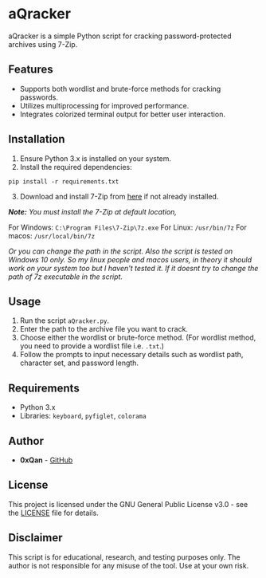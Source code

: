 # aQracker

aQracker is a simple Python script for cracking password-protected archives using 7-Zip.

## Features

- Supports both wordlist and brute-force methods for cracking passwords.
- Utilizes multiprocessing for improved performance.
- Integrates colorized terminal output for better user interaction.

## Installation

1. Ensure Python 3.x is installed on your system.
2. Install the required dependencies:
```
pip install -r requirements.txt
```
3. Download and install 7-Zip from [here](https://www.7-zip.org/download.html) if not already installed.

***Note:** You must install the 7-Zip at default location,*

For Windows: `C:\Program Files\7-Zip\7z.exe`
For Linux: `/usr/bin/7z`
For macos: `/usr/local/bin/7z`

*Or you can change the path in the script. Also the script is tested on Windows 10 only. So my linux people and macos users, in theory it should work on your system too but I haven't tested it. If it doesnt try to change the path of 7z executable in the script.*

## Usage

1. Run the script `aQracker.py`.
2. Enter the path to the archive file you want to crack.
3. Choose either the wordlist or brute-force method. (For wordlist method, you need to provide a wordlist file i.e. `.txt`.)
4. Follow the prompts to input necessary details such as wordlist path, character set, and password length.

## Requirements

- Python 3.x
- Libraries: `keyboard`, `pyfiglet`, `colorama`

## Author

- **0xQan** - [GitHub](https://github.com/furqanhun)

## License

This project is licensed under the GNU General Public License v3.0 - see the [LICENSE](LICENSE) file for details.

## Disclaimer

This script is for educational, research, and testing purposes only. The author is not responsible for any misuse of the tool. Use at your own risk.
